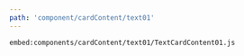 ```yaml
---
path: 'component/cardContent/text01'
---
```


`embed:components/cardContent/text01/TextCardContent01.js`
